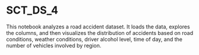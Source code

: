 # SCT_DS_4
This notebook analyzes a road accident dataset. It loads the data, explores the columns, and then visualizes the distribution of accidents based on road conditions, weather conditions, driver alcohol level, time of day, and the number of vehicles involved by region.
